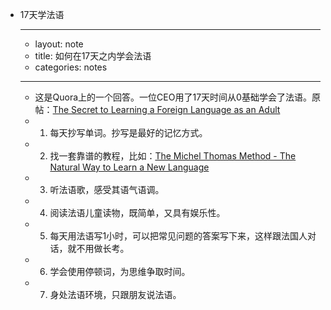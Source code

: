 - 17天学法语
    - ---
    - layout: note
    - title: 如何在17天之内学会法语
    - categories: notes
    - ---
    - 这是Quora上的一个回答。一位CEO用了17天时间从0基础学会了法语。原帖：[The Secret to Learning a Foreign Language as an Adult](http://time.com/3453841/secret-learn-foreign-language-adult/?xid=tcoshare)
    - 1. 每天抄写单词。抄写是最好的记忆方式。
    - 2. 找一套靠谱的教程，比如：[The Michel Thomas Method - The Natural Way to Learn a New Language](http://www.michelthomas.com/)
    - 3. 听法语歌，感受其语气语调。
    - 4. 阅读法语儿童读物，既简单，又具有娱乐性。
    - 5. 每天用法语写1小时，可以把常见问题的答案写下来，这样跟法国人对话，就不用做长考。
    - 6. 学会使用停顿词，为思维争取时间。
    - 7. 身处法语环境，只跟朋友说法语。
